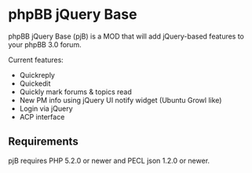 # phpBB jQuery Base
phpBB jQuery Base (pjB) is a MOD that will add jQuery-based features to your phpBB 3.0 forum.

Current features:

* Quickreply
* Quickedit
* Quickly mark forums & topics read
* New PM info using jQuery UI notify widget (Ubuntu Growl like)
* Login via jQuery
* ACP interface

Requirements
------------
pjB requires PHP 5.2.0 or newer and PECL json 1.2.0 or newer.
